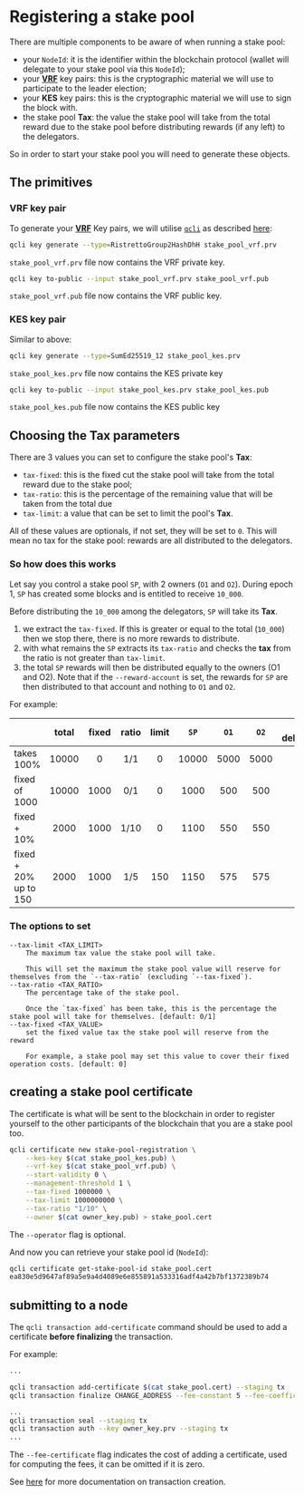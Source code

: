# Registering a stake pool

There are multiple components to be aware of when running a stake pool:

* your `NodeId`: it is the identifier within the blockchain protocol (wallet
  will delegate to your stake pool via this `NodeId`);
* your [**VRF**] key pairs: this is the cryptographic material we will use to participate
  to the leader election;
* your **KES** key pairs: this is the cryptographic material we will use to sign the
  block with.
* the stake pool **Tax**: the value the stake pool will take from the total reward due to
  the stake pool before distributing rewards (if any left) to the delegators.

So in order to start your stake pool you will need to generate these objects.

## The primitives

### VRF key pair

To generate your [**VRF**] Key pairs, we will utilise [`qcli`](../qcli/introduction.md) as described
[here](../qcli/key.md):

```sh
qcli key generate --type=RistrettoGroup2HashDhH stake_pool_vrf.prv
```

`stake_pool_vrf.prv` file now contains the VRF private key.

```sh
qcli key to-public --input stake_pool_vrf.prv stake_pool_vrf.pub
```

`stake_pool_vrf.pub` file now contains the VRF public key.

### KES key pair

Similar to above:

```sh
qcli key generate --type=SumEd25519_12 stake_pool_kes.prv
```

`stake_pool_kes.prv` file now contains the KES private key

```sh
qcli key to-public --input stake_pool_kes.prv stake_pool_kes.pub
```

`stake_pool_kes.pub` file now contains the KES public key

## Choosing the **Tax** parameters

There are 3 values you can set to configure the stake pool's **Tax**:

* `tax-fixed`: this is the fixed cut the stake pool will take from the total reward due to
  the stake pool;
* `tax-ratio`: this is the percentage of the remaining value that will be taken from the total due
* `tax-limit`: a value that can be set to limit the pool's **Tax**.

All of these values are optionals, if not set, they will be set to `0`. This will mean
no tax for the stake pool: rewards are all distributed to the delegators.

### So how does this works

Let say you control a stake pool `SP`, with 2 owners (`O1` and `O2`). During epoch 1, `SP` has
created some blocks and is entitled to receive `10_000`.

Before distributing the `10_000` among the delegators, `SP` will take its **Tax**.

1. we extract the `tax-fixed`. If this is greater or equal to the total (`10_000`)
   then we stop there, there is no more rewards to distribute.
2. with what remains the `SP` extracts its `tax-ratio` and checks the **tax** from the ratio
   is not greater than `tax-limit`.
3. the total `SP` rewards will then be distributed equally to the owners (O1 and O2).
   Note that if the `--reward-account` is set, the rewards for `SP` are then distributed
   to that account and nothing to `O1` and `O2`.

For example:

|                       | total | fixed | ratio | limit | `SP`  | `O1`  | `O2`  | for delegators |
| --------------------- | :---: | :---: | :---: | :---: | :---: | :---: | :---: | :------------: |
| takes 100%            | 10000 |   0   |  1/1  |   0   | 10000 | 5000  | 5000  |       0        |
| fixed of 1000         | 10000 | 1000  |  0/1  |   0   | 1000  |  500  |  500  |      9000      |
| fixed + 10%           | 2000  | 1000  | 1/10  |   0   | 1100  |  550  |  550  |      900       |
| fixed + 20% up to 150 | 2000  | 1000  |  1/5  |  150  | 1150  |  575  |  575  |      850       |

### The options to set

```
--tax-limit <TAX_LIMIT>
    The maximum tax value the stake pool will take.

    This will set the maximum the stake pool value will reserve for themselves from the `--tax-ratio` (excluding `--tax-fixed`).
--tax-ratio <TAX_RATIO>
    The percentage take of the stake pool.

    Once the `tax-fixed` has been take, this is the percentage the stake pool will take for themselves. [default: 0/1]
--tax-fixed <TAX_VALUE>
    set the fixed value tax the stake pool will reserve from the reward

    For example, a stake pool may set this value to cover their fixed operation costs. [default: 0]
```

## creating a stake pool certificate

The certificate is what will be sent to the blockchain in order to register
yourself to the other participants of the blockchain that you are a stake
pool too.

```sh
qcli certificate new stake-pool-registration \
    --kes-key $(cat stake_pool_kes.pub) \
    --vrf-key $(cat stake_pool_vrf.pub) \
    --start-validity 0 \
    --management-threshold 1 \
    --tax-fixed 1000000 \
    --tax-limit 1000000000 \
    --tax-ratio "1/10" \
    --owner $(cat owner_key.pub) > stake_pool.cert
```

The `--operator` flag is optional.

And now you can retrieve your stake pool id (`NodeId`):

```sh
qcli certificate get-stake-pool-id stake_pool.cert
ea830e5d9647af89a5e9a4d4089e6e855891a533316adf4a42b7bf1372389b74
```

[**VRF**]: https://en.wikipedia.org/wiki/Verifiable_random_function

## submitting to a node

The `qcli transaction add-certificate` command should be used to add a certificate **before finalizing** the transaction.

For example:

```sh
...

qcli transaction add-certificate $(cat stake_pool.cert) --staging tx
qcli transaction finalize CHANGE_ADDRESS --fee-constant 5 --fee-coefficient 2 --fee-certificate 2 --staging tx

...
qcli transaction seal --staging tx
qcli transaction auth --key owner_key.prv --staging tx
...
```

The `--fee-certificate` flag indicates the cost of adding a certificate, used for computing the fees, it can be omitted if it is zero.

See [here](../qcli/transaction.md) for more documentation on transaction creation.
